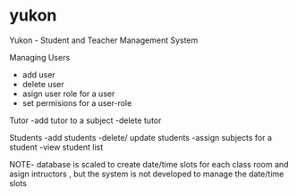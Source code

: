 # yukon
Yukon - Student and Teacher Management System

Managing Users
- add user
- delete user
- asign user role for a user
- set permisions for a user-role

Tutor
 -add tutor to a subject
 -delete tutor
 
Students
-add students
-delete/ update students
-assign subjects for a student
-view student list

NOTE-
database is scaled to create date/time slots for each class room and asign intructors , but the system is not developed to manage the date/time slots 



